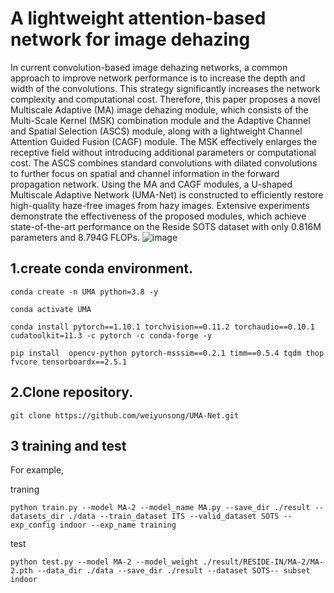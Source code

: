 # A lightweight attention-based network for image dehazing 
In current convolution-based image dehazing networks, a common approach to improve network performance is to increase the depth and width of the convolutions. This strategy significantly increases the network complexity and computational cost. Therefore, this paper proposes a novel Multiscale Adaptive (MA) image dehazing module, which consists of the Multi-Scale Kernel (MSK) combination module and the Adaptive Channel and Spatial Selection (ASCS) module, along with a lightweight Channel Attention Guided Fusion (CAGF) module. The MSK effectively enlarges the receptive field without introducing additional parameters or computational cost. The ASCS combines standard convolutions with dilated convolutions to further focus on spatial and channel information in the forward propagation network. Using the MA and CAGF modules, a U-shaped Multiscale Adaptive Network (UMA-Net) is constructed to efficiently restore high-quality haze-free images from hazy images. Extensive experiments demonstrate the effectiveness of the proposed modules, which achieve state-of-the-art performance on the Reside SOTS dataset with only 0.816M parameters and 8.794G FLOPs.
![image](https://github.com/weiyunsong/UMA-Net/assets/115675554/d062eda9-c2c4-49c8-a262-0b0d5bee296c)




## 1.create conda environment.
`conda create -n UMA python=3.8 -y`

`conda activate UMA`

`conda install pytorch==1.10.1 torchvision==0.11.2 torchaudio==0.10.1 cudatoolkit=11.3 -c pytorch -c conda-forge -y`

`pip install  opencv-python pytorch-msssim==0.2.1 timm==0.5.4 tqdm thop fvcore tensorboardx==2.5.1 `


## 2.Clone repository.
`git clone https://github.com/weiyunsong/UMA-Net.git`

## 3 training and test

For example, 

traning

`python train.py --model MA-2 --model_name MA.py --save_dir ./result --datasets_dir ./data --train_dataset ITS --valid_dataset SOTS --exp_config indoor --exp_name training`

test

`python test.py --model MA-2 --model_weight ./result/RESIDE-IN/MA-2/MA-2.pth --data_dir ./data --save_dir ./result --dataset SOTS-- subset indoor`

